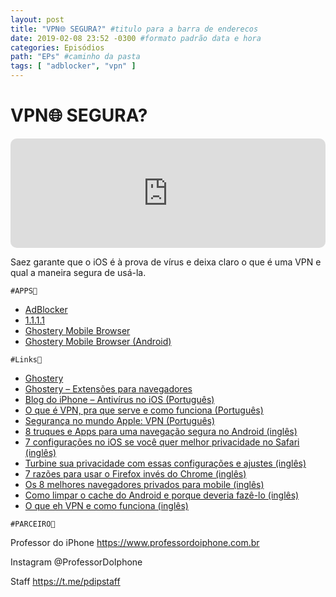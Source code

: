 ```yaml
---
layout: post
title: "VPN🌐 SEGURA?" #titulo para a barra de enderecos
date: 2019-02-08 23:52 -0300 #formato padrão data e hora
categories: Episódios
path: "EPs" #caminho da pasta
tags: [ "adblocker", "vpn" ]
---
```


# VPN🌐 SEGURA?

<iframe allow="autoplay *; encrypted-media *; fullscreen *; clipboard-write" frameborder="0" height="175" style="width:100%;max-width:660px;overflow:hidden;border-radius:10px;" sandbox="allow-forms allow-popups allow-same-origin allow-scripts allow-storage-access-by-user-activation allow-top-navigation-by-user-activation" src="https://embed.podcasts.apple.com/us/podcast/podapps/id1434188907?i=1000430363514&theme=auto"></iframe>

Saez garante que o iOS é à prova de vírus e deixa claro o que é uma VPN e qual a maneira segura de usá-la.

`#APPS📲`
- [AdBlocker](https://itunes.apple.com/br/app/adblocker/id1018301773?l)
- [1.1.1.1](https://itunes.apple.com/br/app/1-1-1-1-faster-internet/id1423538627?l)
- [Ghostery Mobile Browser](https://itunes.apple.com/us/app/ghostery/id472789016)
- [Ghostery Mobile Browser (Android)](https://play.google.com/store/apps/details?id=com.ghostery.android.ghostery)

`#Links🔗`

- [Ghostery](https://www.ghostery.com/)
- [Ghostery – Extensões para navegadores](https://www.ghostery.com/products/?utm_source=ghostery.com&utm_campaign=products_menu)
- [Blog do iPhone – Antivírus no iOS (Português)](https://blogdoiphone.com/2017/02/anti-virus-iphone/)
- [O que é VPN, pra que serve e como funciona (Português)](https://escoladatecnologia.com.br/o-que-e-vpn-para-que-serve-como-funciona/)
- [Segurança no mundo Apple: VPN (Português)](https://macmagazine.uol.com.br/2013/02/25/seguranca-no-mundo-apple-vpn/)
- [8 truques e Apps para uma navegação segura no Android (inglês)](https://www.makeuseof.com/tag/apps-and-tricks-for-safe-browsing-android/)
- [7 configurações no iOS se você quer melhor privacidade no Safari (inglês)](https://www.makeuseof.com/tag/change-ios-settings-privacy-safari/)
- [Turbine sua privacidade com essas configurações e ajustes (inglês)](https://www.makeuseof.com/tag/minimize-data-collected-iphone/)
- [7 razões para usar o Firefox invés do Chrome (inglês)](https://www.makeuseof.com/tag/switch-chrome-firefox/)
- [Os 8 melhores navegadores privados para mobile (inglês)](https://www.makeuseof.com/tag/best-private-browsers-phones/)
- [Como limpar o cache do Android e porque deveria fazê-lo (inglês)](https://www.makeuseof.com/tag/clear-cache-android/)
- [O que eh VPN e como funciona (inglês)](https://www.makeuseof.com/tag/what-is-a-vpn-connection/)

`#PARCEIRO👥`

Professor do iPhone
https://www.professordoiphone.com.br

Instagram
@ProfessorDoIphone

Staff
https://t.me/pdipstaff